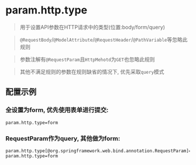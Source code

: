 # param.http.type

> 用于设置API参数在HTTP请求中的类型(位置:body/form/query)

> `@RequestBody`/`@ModelAttribute`/`@RequestHeader`/`@PathVariable`等忽略此规则

> 参数注解有`@RequestParam`且`HttpMehotd`为`GET`也忽略此规则

> 其他不满足规则的参数在规则缺省的情况下, 优先采取`query`模式

## 配置示例

### 全设置为form, 优先使用表单进行提交:

```properties
param.http.type=form
```

### RequestParam作为query, 其他做为form:

```properties
param.http.type[@org.springframework.web.bind.annotation.RequestParam]=query
param.http.type=form
```